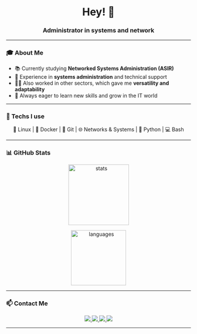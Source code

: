 <h1 align="center">Hey! 👋</h1>
<h3 align="center">Administrator in systems and network</h3>

---

### 🎓 About Me
- 📚 Currently studying **Networked Systems Administration (ASIR)**  
- 💼 Experience in **systems administration** and technical support  
- 👨‍🔧 Also worked in other sectors, which gave me **versatility and adaptability**  
- 🚀 Always eager to learn new skills and grow in the IT world  

---


### 🔧 Techs I use  
<p align="center">
  🐧 Linux | 🐳 Docker | 🔄 Git | 🌐 Networks & Systems | 🐍 Python | 💻 Bash
</p>

---

### 📊 GitHub Stats  
<p align="center">
  <img src="https://github-readme-stats.vercel.app/api?username=NBC0711-car&show_icons=true&theme=tokyonight" alt="stats" height="165"/>
</p>

<p align="center">
  <img src="https://github-readme-stats.vercel.app/api/top-langs/?username=NBC0711-car&layout=compact&theme=tokyonight" alt="languages" height="150"/>
</p>

---

### 📫 Contact Me  
<p align="center">
  <a href="mailto:emailprueba@ejemplo.co">
    <img src="https://img.shields.io/badge/Gmail-D14836?style=for-the-badge&logo=gmail&logoColor=white"/>
  </a>
  <a href="https://www.linkedin.com/in/nicol%C3%A1s-bay%C3%A1-casal-sansolini-37462b357/">
    <img src="https://img.shields.io/badge/LinkedIn-0A66C2?style=for-the-badge&logo=linkedin&logoColor=white"/>
  </a>
  <a href="https://github.com/NBC0711-car">
    <img src="https://img.shields.io/badge/GitHub-171515?style=for-the-badge&logo=github&logoColor=white"/>
  </a>
  <a href="https://twitter.com/tuusuario">
    <img src="https://img.shields.io/badge/Twitter-1DA1F2?style=for-the-badge&logo=twitter&logoColor=white"/>
  </a>
</p>

---


